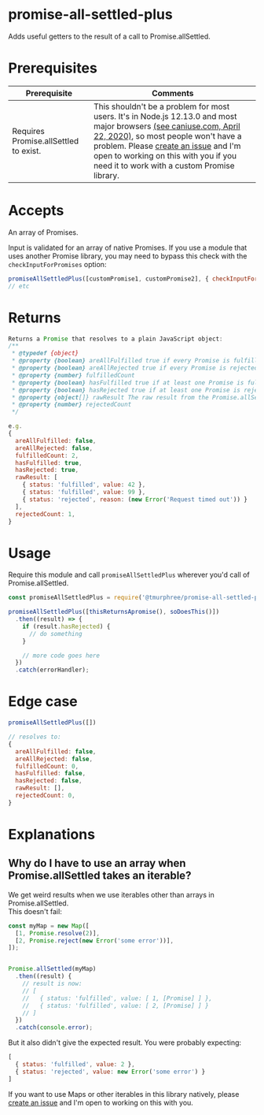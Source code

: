 # promise-all-settled-plus  
Adds useful getters to the result of a call to Promise.allSettled.  

# Prerequisites 
|Prerequisite|Comments|
|---|---|
|Requires Promise.allSettled to exist.|This shouldn't be a problem for most users.  It's in Node.js 12.13.0  and most major browsers [(see caniuse.com, April 22, 2020)](https://caniuse.com/#feat=mdn-javascript_builtins_promise_allsettled), so most people won't have a problem.  Please [create an issue](https://github.com/tmurphree/promise-all-settled-plus/issues) and I'm open to working on this with you if you need it to work with a custom Promise library.  

# Accepts  
An array of Promises.

Input is validated for an array of native Promises.  If you use a module that uses another Promise library, you may need to bypass this check with the `checkInputForPromises` option:
``` js
promiseAllSettledPlus([customPromise1, customPromise2], { checkInputForPromises: false })
// etc
```
# Returns  
```js
Returns a Promise that resolves to a plain JavaScript object:
/**
 * @typedef {object}
 * @property {boolean} areAllFulfilled true if every Promise is fulfilled.
 * @property {boolean} areAllRejected true if every Promise is rejected.
 * @property {number} fulfilledCount
 * @property {boolean} hasFulfilled true if at least one Promise is fulfilled.
 * @property {boolean} hasRejected true if at least one Promise is rejected.
 * @property {object[]} rawResult The raw result from the Promise.allSettled call.
 * @property {number} rejectedCount
 */

e.g.
{
  areAllFulfilled: false,
  areAllRejected: false,
  fulfilledCount: 2,
  hasFulfilled: true,
  hasRejected: true,
  rawResult: [
    { status: 'fulfilled', value: 42 },
    { status: 'fulfilled', value: 99 },
    { status: 'rejected', reason: (new Error('Request timed out')) }
  ],
  rejectedCount: 1,
}
```

# Usage  
Require this module and call `promiseAllSettledPlus` wherever you'd call of Promise.allSettled.  
``` js
const promiseAllSettledPlus = require('@tmurphree/promise-all-settled-plus');

promiseAllSettledPlus([thisReturnsApromise(), soDoesThis()])
  .then((result) => {
    if (result.hasRejected) { 
      // do something
    }

    // more code goes here
  })
  .catch(errorHandler);
```


# Edge case  

```js
promiseAllSettledPlus([])

// resolves to:
{
  areAllFulfilled: false,
  areAllRejected: false,
  fulfilledCount: 0,
  hasFulfilled: false,
  hasRejected: false,
  rawResult: [],
  rejectedCount: 0,
}
```

# Explanations
## Why do I have to use an array when Promise.allSettled takes an iterable?  
We get weird results when we use iterables other than arrays in Promise.allSettled.  
This doesn't fail:  
``` js
const myMap = new Map([
  [1, Promise.resolve(2)],
  [2, Promise.reject(new Error('some error'))],
]);


Promise.allSettled(myMap)
  .then((result) {
    // result is now: 
    // [
    //   { status: 'fulfilled', value: [ 1, [Promise] ] },
    //   { status: 'fulfilled', value: [ 2, [Promise] ] }
    // ]
  })
  .catch(console.error);
```
But it also didn't give the expected result.  You were probably expecting:
``` js
[
  { status: 'fulfilled', value: 2 },
  { status: 'rejected', value: new Error('some error') }
]
```
If you want to use Maps or other iterables in this library natively, please [create an issue](https://github.com/tmurphree/promise-all-settled-plus/issues) and I'm open to working on this with you.  